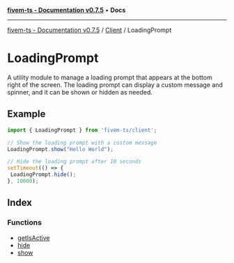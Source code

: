 [**fivem-ts - Documentation v0.7.5**](../../../../README.md) • **Docs**

***

[fivem-ts - Documentation v0.7.5](../../../../README.md) / [Client](../../README.md) / LoadingPrompt

# LoadingPrompt

A utility module to manage a loading prompt that appears at the bottom right of the screen.
The loading prompt can display a custom message and spinner, and it can be shown or hidden as needed.

## Example

```ts
import { LoadingPrompt } from 'fivem-ts/client';

// Show the loading prompt with a custom message
LoadingPrompt.show("Hello World");

// Hide the loading prompt after 10 seconds
setTimeout(() => {
 LoadingPrompt.hide();
}, 10000);
```

## Index

### Functions

- [getIsActive](functions/getIsActive.md)
- [hide](functions/hide.md)
- [show](functions/show.md)

